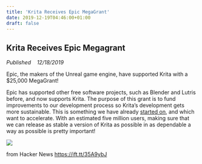 ```yaml
---
title: 'Krita Receives Epic MegaGrant'
date: 2019-12-19T04:46:00+01:00
draft: false
---
```


Krita Receives Epic Megagrant
-----------------------------

_Published    12/18/2019_

Epic, the makers of the Unreal game engine, have supported Krita with a $25,000 MegaGrant!

Epic has supported other free software projects, such as Blender and Lutris before, and now supports Krita. The purpose of this grant is to fund improvements to our development process so Krita’s development gets more sustainable. This is something we have already [started on](https://phabricator.kde.org/T11218), and which want to accelerate. With an estimated five million users, making sure that we can release as stable a version of Krita as possible in as dependable a way as possible is pretty important!

[![](https://krita.org/wp-content/uploads/2019/12/EpicMegaGrants_Badge_Dark320_reoLLjw.png)](https://krita.org/wp-content/uploads/2019/12/EpicMegaGrants_Badge_Dark320_reoLLjw.png)

  
  
from Hacker News https://ift.tt/35A9ybJ